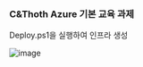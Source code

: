 ### C&Thoth Azure 기본 교육 과제
Deploy.ps1을 실행하여 인프라 생성

![image](https://github.com/user-attachments/assets/d5d64465-7ae1-4783-bbf1-4e44ec941072)
